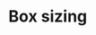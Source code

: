 <script setup>
import TokensTable from '../../src/components/tokens/TokensTable.vue';
import tokens from 'design-tokens/dist/index.json';
</script>

# Box sizing

<TokensTable
	:tokens="tokens['box-sizing']"
/>
